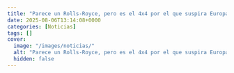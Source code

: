 ```yaml
---
title: "Parece un Rolls-Royce, pero es el 4x4 por el que suspira Europa y una navaja multiusos del todoterreno por menos de la mitad de dinero"
date: 2025-08-06T13:14:08+0000
categories: [Noticias]
tags: []
cover:
  image: "/images/noticias/"
  alt: "Parece un Rolls-Royce, pero es el 4x4 por el que suspira Europa y una navaja multiusos del todoterreno por menos de la mitad de dinero"
  hidden: false
---
```



